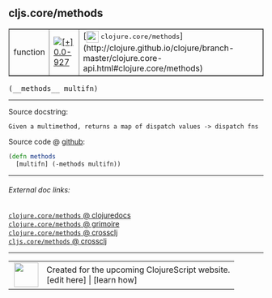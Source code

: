 ## cljs.core/methods



 <table border="1">
<tr>
<td>function</td>
<td><a href="https://github.com/cljsinfo/cljs-api-docs/tree/0.0-927"><img valign="middle" alt="[+] 0.0-927" title="Added in 0.0-927" src="https://img.shields.io/badge/+-0.0--927-lightgrey.svg"></a> </td>
<td>
[<img height="24px" valign="middle" src="http://i.imgur.com/1GjPKvB.png"> <samp>clojure.core/methods</samp>](http://clojure.github.io/clojure/branch-master/clojure.core-api.html#clojure.core/methods)
</td>
</tr>
</table>


 <samp>
(__methods__ multifn)<br>
</samp>

---





Source docstring:

```
Given a multimethod, returns a map of dispatch values -> dispatch fns
```


Source code @ [github](https://github.com/clojure/clojurescript/blob/r2629/src/cljs/cljs/core.cljs#L9010-L9012):

```clj
(defn methods
  [multifn] (-methods multifn))
```

<!--
Repo - tag - source tree - lines:

 <pre>
clojurescript @ r2629
└── src
    └── cljs
        └── cljs
            └── <ins>[core.cljs:9010-9012](https://github.com/clojure/clojurescript/blob/r2629/src/cljs/cljs/core.cljs#L9010-L9012)</ins>
</pre>

-->

---



###### External doc links:

[`clojure.core/methods` @ clojuredocs](http://clojuredocs.org/clojure.core/methods)<br>
[`clojure.core/methods` @ grimoire](http://conj.io/store/v1/org.clojure/clojure/1.7.0-beta3/clj/clojure.core/methods/)<br>
[`clojure.core/methods` @ crossclj](http://crossclj.info/fun/clojure.core/methods.html)<br>
[`cljs.core/methods` @ crossclj](http://crossclj.info/fun/cljs.core.cljs/methods.html)<br>

---

 <table>
<tr><td>
<img valign="middle" align="right" width="48px" src="http://i.imgur.com/Hi20huC.png">
</td><td>
Created for the upcoming ClojureScript website.<br>
[edit here] | [learn how]
</td></tr></table>

[edit here]:https://github.com/cljsinfo/cljs-api-docs/blob/master/cljsdoc/cljs.core/methods.cljsdoc
[learn how]:https://github.com/cljsinfo/cljs-api-docs/wiki/cljsdoc-files

<!--

This information was too distracting to show to readers, but I'll leave it
commented here since it is helpful to:

- pretty-print the data used to generate this document
- and show how to retrieve that data



The API data for this symbol:

```clj
{:ns "cljs.core",
 :name "methods",
 :signature ["[multifn]"],
 :history [["+" "0.0-927"]],
 :type "function",
 :full-name-encode "cljs.core/methods",
 :source {:code "(defn methods\n  [multifn] (-methods multifn))",
          :title "Source code",
          :repo "clojurescript",
          :tag "r2629",
          :filename "src/cljs/cljs/core.cljs",
          :lines [9010 9012]},
 :full-name "cljs.core/methods",
 :clj-symbol "clojure.core/methods",
 :docstring "Given a multimethod, returns a map of dispatch values -> dispatch fns"}

```

Retrieve the API data for this symbol:

```clj
;; from Clojure REPL
(require '[clojure.edn :as edn])
(-> (slurp "https://raw.githubusercontent.com/cljsinfo/cljs-api-docs/catalog/cljs-api.edn")
    (edn/read-string)
    (get-in [:symbols "cljs.core/methods"]))
```

-->
